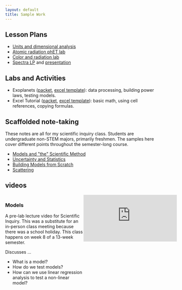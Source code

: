 ```yaml
---
layout: default
title: Sample Work
---
```


## Lesson Plans

- <a href="assets/files/unitsLP.pdf">Units and dimensional analysis</a>
- <a href="assets/files/radiationLP.pdf">Atomic radiation phET lab</a>
- <a href="assets/files/fireLP.pdf">Color and radiation lab</a>
- <a href="assets/files/spectraLP.pdf">Spectra LP</a> and <a href="assets/files/spectraPPT.pdf">presentation</a>

## Labs and Activities
- Exoplanets ([packet](/assets/files/10-5_Exoplanets.pdf), [excel template](/assets/files/10-5_Data.xlsx)): data processing, building power laws, testing models.
- Excel Tutorial ([packet](/assets/files/excelTutorial.pdf), [excel template](/assets/files/excelTutorial.xlsx)): basic math, using cell references, copying formulas.

## Scaffolded note-taking
These notes are all for my scientific inquiry class. Students are undergraduate non-STEM majors, primarily freshmen. The samples here cover different points throughout the semester-long course.
- [Models and "the" Scientific Method](/assets/files/guidedNotes_ch1.pdf)
- [Uncertainty and Statistics](/assets/files/guidedNotes_ch5.pdf)
- [Building Models from Scratch](/assets/files/guidedNotes_ch10.pdf)
- [Scattering](/assets/files/guidedNotes_ch13.pdf)

## videos
<div style="width:50%; float:left;">
<h3>Models</h3>
A pre-lab lecture video for Scientific Inquiry. This was a substitute for an in-person class meeting because there was a school holiday. This class happens on week 8 of a 13-week semester. 

Discusses ... 
<ul>
<li>What is a model? </li>
<li>How do we test models?  </li>
<li>How can we use linear regression analysis to test a non-linear model? </li>
</ul>
</div>
<div style="width:50%; float:right"><iframe src="https://www.youtube.com/embed/ipi2pNW4jaY?si=_sE4iiGTXm-GaYoK" title="YouTube video player" frameborder="0" allow="accelerometer; autoplay; clipboard-write; encrypted-media; gyroscope; picture-in-picture; web-share" referrerpolicy="strict-origin-when-cross-origin" allowfullscreen></iframe></div>